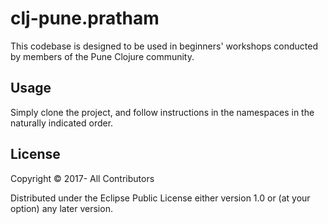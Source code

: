 # clj-pune.pratham

This codebase is designed to be used in beginners' workshops conducted by members of the Pune Clojure community.

## Usage

Simply clone the project, and follow instructions in the namespaces in the naturally indicated order.

## License

Copyright © 2017- All Contributors

Distributed under the Eclipse Public License either version 1.0 or (at
your option) any later version.

